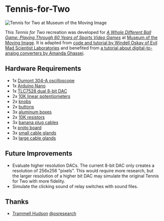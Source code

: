 # Tennis-for-Two

![Tennis for Two at Museum of the Moving Image](https://github.com/jasoneppink/Tennis-for-Two/blob/master/20180913_differentballgame_(c)_sachynmital_119.jpg)

This *Tennis for Two* recreation was developed for [*A Whole Different Ball Game: Playing Through 60 Years of Sports Video Games*](http://movingimage.us/exhibitions/2018/09/14/detail/a-whole-different-ball-game-playing-through-60-years-of-sports-video-games/) at [Museum of the Moving Image](http://movingimage.us). It is adapted from [code and tutorial by Windell Oskay of Evil Mad Scientist Laboratories](https://www.evilmadscientist.com/2008/resurrecting-tennis-for-two-a-video-game-from-1958/) and benefited from [a tutorial about digital-to-analog converters by Amanda Ghassei](https://www.instructables.com/id/Stereo-Audio-with-Arduino/).

## Hardware Requirements
* 1x [Dumont 304-A oscilloscope](https://www.radiomuseum.org/r/dumont_la_oscilloscope_304_a304.html)
* 1x [Arduino Nano](https://store.arduino.cc/usa/arduino-nano)
* 1x [TLC7528 dual 8-bit DAC](https://www.digikey.com/product-detail/en/texas-instruments/TLC7528CN/296-1871-5-ND/277516)
* 2x [10K linear potentiometers](https://www.adafruit.com/product/562)
* 2x [knobs](https://www.digikey.com/product-detail/en/te-connectivity-alcoswitch-switches/PKB90B1-4/450-1730-ND/1201515)
* 2x [buttons](https://www.digikey.com/product-detail/en/e-switch/PS1040ARED/EG2035-ND/53842)
* 3x [aluminum boxes](https://www.amazon.com/HAMMOND-1550E-ENCLOSURE-INSTRUMENT-ALUMINIUM/dp/B005T8PW1K/)
* 2x [10K resistors](https://www.adafruit.com/product/2784)
* 3x [banana plug cables](https://www.amazon.com/Elenco-Banana-Test-Lead-Set/dp/B0002JJU4Q/)
* 1x [proto board](https://www.adafruit.com/product/571)
* 3x [small cable glands](https://www.adafruit.com/product/762)
* 3x [large cable glands](https://www.adafruit.com/product/761)

## Future Improvements
* Evaluate higher resolution DACs. The current 8-bit DAC only creates a resolution of 256x256 "pixels". This would require more research, but the larger resolution of a higher bit DAC may simulate the original Tennis for Two with more fidelity.
* Simulate the clicking sound of relay switches with sound files.

## Thanks
* [Trammell Hudson](https://trmm.net/) [@osresearch](https://github.com/osresearch)
